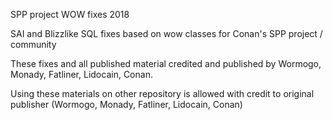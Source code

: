 SPP project WOW fixes 2018

SAI and Blizzlike SQL fixes based on wow classes for Conan's SPP project / community

These fixes and all published material credited and published by Wormogo, Monady, Fatliner, Lidocain, Conan. 

Using these materials on other repository is allowed with credit to original publisher (Wormogo, Monady, Fatliner, Lidocain, Conan)
